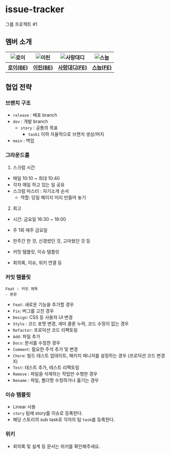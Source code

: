 # issue-tracker

그룹 프로젝트 #1

## 멤버 소개

| ![로이](https://avatars.githubusercontent.com/u/77956808?v=4) | ![이린](https://avatars.githubusercontent.com/u/103120173?v=4) | ![사랑대디](https://avatars.githubusercontent.com/u/109648042?v=4) | ![스눕](https://avatars.githubusercontent.com/u/96381221?v=4) |
| :-----------------------------------------------------------: | :------------------------------------------------------------: | :----------------------------------------------------------------: | :-----------------------------------------------------------: |
|        [**로이(BE)**](https://github.com/lvalentine6)         |           [**이린(BE)**](https://github.com/new-pow)           |         [**사랑대디(FE)**](https://github.com/sarangdaddy)         |        [**스눕(FE)**](https://github.com/realsnoopso)         |

## 협업 전략

### 브랜치 구조

- `release` : 배포 branch
- `dev` : 개발 branch
  - `story` : 공통의 목표
    - `task1` 이하 자율적으로 브랜치 생성/머지
- `main` : 백업

### 그라운드룰

1. 스크럼 시간

- 매일 10:10 ~ 최대 10:40
- 각자 매일 하고 있는 일 공유
- 스크럼 마스터 : 자기소개 순서
  - 역할: 당일 페이지 미리 만들어 놓기

2. 회고

- 시간: 금요일 16:30 ~ 18:00
- 주 1회 매주 금요일
- 한주간 한 것, 신경썼던 것, 고마웠던 것 등

- 커밋 템플릿, 이슈 템플릿
- 회의록, 이슈, 위키 연결 등

### 커밋 템플릿

```
Feat : 커밋 제목
- 본문
```

- `Feat`: 새로운 기능을 추가할 경우
- `Fix`: 버그를 고친 경우
- `Design`: CSS 등 사용자 UI 변경
- `Style` : 코드 포맷 변경, 세미 콜론 누락, 코드 수정이 없는 경우
- `Refactor`: 프로덕션 코드 리팩토링
- `Add`: 파일 추가
- `Docs`: 문서를 수정한 경우
- `Comment`: 필요한 주석 추가 및 변경
- `Chore`: 빌드 테스트 업데이트, 패키지 매니저를 설정하는 경우 (프로덕션 코드 변경 X)
- `Test`: 테스트 추가, 테스트 리팩토링
- `Remove` : 파일을 삭제하는 작업만 수행한 경우
- `Rename` : 파일, 폴더명 수정하거나 옮기는 경우

### 이슈 템플릿

- Linear 사용
- `story` 팀에 story를 이슈로 등록한다.
- 해당 스토리의 sub task로 각자의 팀 `task`를 등록한다.

### 위키

- 회의록 및 설계 등 문서는 위키를 확인해주세요.
